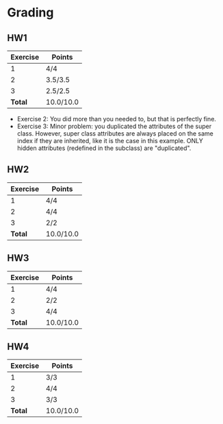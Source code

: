 # Grading

## HW1

| Exercise  | Points    |
|-----------|-----------|
| 1         | 4/4       |
| 2         | 3.5/3.5   |
| 3         | 2.5/2.5   |
| **Total** | 10.0/10.0 |

- Exercise 2: You did more than you needed to, but that is perfectly fine.
- Exercise 3: Minor problem: you duplicated the attributes of the super class. However, super class attributes are always placed on the same index if they are inherited, like it is the case in this example. ONLY hidden attributes (redefined in the subclass) are "duplicated".


## HW2

| Exercise  | Points    |
|-----------|-----------|
| 1         | 4/4       |
| 2         | 4/4       |
| 3         | 2/2       |
| **Total** | 10.0/10.0 |


## HW3

| Exercise  | Points    |
|-----------|-----------|
| 1         | 4/4       |
| 2         | 2/2       |
| 3         | 4/4       |
| **Total** | 10.0/10.0 |


## HW4

| Exercise  | Points    |
|-----------|-----------|
| 1         | 3/3       |
| 2         | 4/4       |
| 3         | 3/3       |
| **Total** | 10.0/10.0 |
